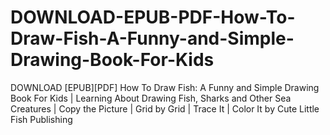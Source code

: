 # DOWNLOAD-EPUB-PDF-How-To-Draw-Fish-A-Funny-and-Simple-Drawing-Book-For-Kids
DOWNLOAD [EPUB][PDF] How To Draw Fish: A Funny and Simple Drawing Book For Kids | Learning About Drawing Fish, Sharks and Other Sea Creatures | Copy the Picture | Grid by Grid | Trace It | Color It by Cute Little Fish Publishing
